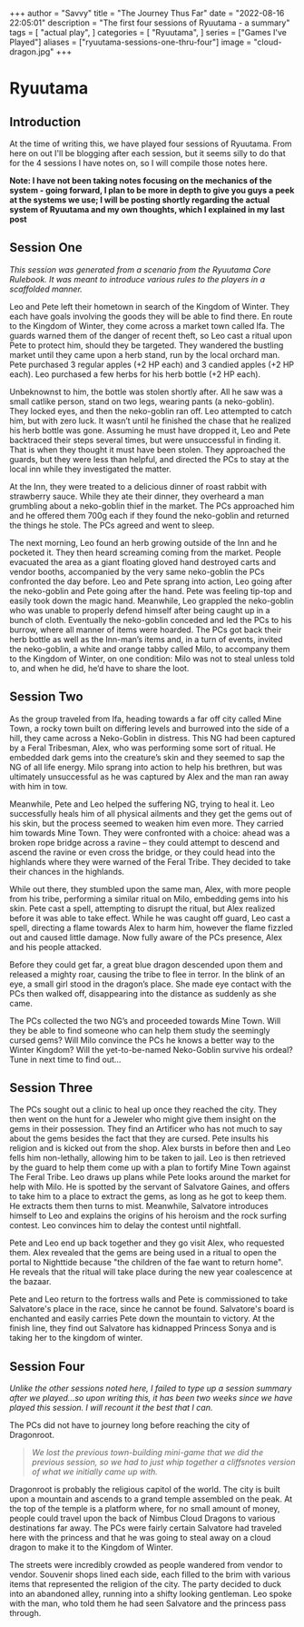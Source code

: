 +++
author = "Savvy"
title = "The Journey Thus Far"
date = "2022-08-16 22:05:01"
description = "The first four sessions of Ryuutama - a summary"
tags = [
    "actual play",
]
categories = [
    "Ryuutama",
]
series = ["Games I've Played"]
aliases = ["ryuutama-sessions-one-thru-four"]
image = "cloud-dragon.jpg"
+++

# Ryuutama
## Introduction
At the time of writing this, we have played four sessions of Ryuutama. From here on out I'll be blogging after each session, but it seems silly to do that for the 4 sessions I have notes on, so I will compile those notes here. 

**Note:  I have not been taking notes focusing on the mechanics of the system - going forward, I plan to be more in depth to give you guys a peek at the systems we use; I will be posting shortly regarding the actual system of Ryuutama and my own thoughts, which I explained in my last post**

## Session One
*This session was generated from a scenario from the Ryuutama Core Rulebook. It was meant to introduce various rules to the players in a scaffolded manner.*

Leo and Pete left their hometown in search of the Kingdom of Winter. They each have goals involving the goods they will be able to find there. En route to the Kingdom of Winter, they come across a market town called Ifa. The guards warned them of the danger of recent theft, so Leo cast a ritual upon Pete to protect him, should they be targeted. They wandered the bustling market until they came upon a herb stand, run by the local orchard man. Pete purchased 3 regular apples (+2 HP each) and 3 candied apples (+2 HP each). Leo purchased a few herbs for his herb bottle (+2 HP each).

Unbeknownst to him, the bottle was stolen shortly after. All he saw was a small catlike person, stand on two legs, wearing pants (a neko-goblin). They locked eyes, and then the neko-goblin ran off. Leo attempted to catch him, but with zero luck. It wasn’t until he finished the chase that he realized his herb bottle was gone. Assuming he must have dropped it, Leo and Pete backtraced their steps several times, but were unsuccessful in finding it. That is when they thought it must have been stolen. They approached the guards, but they were less than helpful, and directed the PCs to stay at the local inn while they investigated the matter.

At the Inn, they were treated to a delicious dinner of roast rabbit with strawberry sauce. While they ate their dinner, they overheard a man grumbling about a neko-goblin thief in the market. The PCs approached him and he offered them 700g each if they found the neko-goblin and returned the things he stole. The PCs agreed and went to sleep.

The next morning, Leo found an herb growing outside of the Inn and he pocketed it. They then heard screaming coming from the market. People evacuated the area as a giant floating gloved hand destroyed carts and vendor booths, accompanied by the very same neko-goblin the PCs confronted the day before. Leo and Pete sprang into action, Leo going after the neko-goblin and Pete going after the hand. Pete was feeling tip-top and easily took down the magic hand. Meanwhile, Leo grappled the neko-goblin who was unable to properly defend himself after being caught up in a bunch of cloth. Eventually the neko-goblin conceded and led the PCs to his burrow, where all manner of items were hoarded. The PCs got back their herb bottle as well as the Inn-man’s items and, in a turn of events, invited the neko-goblin, a white and orange tabby called Milo, to accompany them to the Kingdom of Winter, on one condition: Milo was not to steal unless told to, and when he did, he’d have to share the loot.

## Session Two
As the group traveled from Ifa, heading towards a far off city called Mine Town, a rocky town built on differing levels and burrowed into the side of a hill, they came across a Neko-Goblin in distress. This NG had been captured by a Feral Tribesman, Alex, who was performing some sort of ritual. He embedded dark gems into the creature’s skin and they seemed to sap the NG of all life energy. Milo sprang into action to help his brethren, but was ultimately unsuccessful as he was captured by Alex and the man ran away with him in tow.

Meanwhile, Pete and Leo helped the suffering NG, trying to heal it. Leo successfully heals him of all physical ailments and they get the gems out of his skin, but the process seemed to weaken him even more. They carried him towards Mine Town. They were confronted with a choice: ahead was a broken rope bridge across a ravine – they could attempt to descend and ascend the ravine or even cross the bridge, or they could head into the highlands where they were warned of the Feral Tribe. They decided to take their chances in the highlands.

While out there, they stumbled upon the same man, Alex, with more people from his tribe, performing a similar ritual on Milo, embedding gems into his skin. Pete cast a spell, attempting to disrupt the ritual, but Alex realized before it was able to take effect. While he was caught off guard, Leo cast a spell, directing a flame towards Alex to harm him, however the flame fizzled out and caused little damage. Now fully aware of the PCs presence, Alex and his people attacked.

Before they could get far, a great blue dragon descended upon them and released a mighty roar, causing the tribe to flee in terror. In the blink of an eye, a small girl stood in the dragon’s place. She made eye contact with the PCs then walked off, disappearing into the distance as suddenly as she came.

The PCs collected the two NG’s and proceeded towards Mine Town. Will they be able to find someone who can help them study the seemingly cursed gems? Will Milo convince the PCs he knows a better way to the Winter Kingdom? Will the yet-to-be-named Neko-Goblin survive his ordeal? Tune in next time to find out…

## Session Three
The PCs sought out a clinic to heal up once they reached the city. They then went on the hunt for a Jeweler who might give them insight on the gems in their possession. They find an Artificer who has not much to say about the gems besides the fact that they are cursed. Pete insults his religion and is kicked out from the shop. Alex bursts in before then and Leo fells him non-lethally, allowing him to be taken to jail. Leo is then retrieved by the guard to help them come up with a plan to fortify Mine Town against The Feral Tribe. Leo draws up plans while Pete looks around the market for help with Milo. He is spotted by the servant of Salvatore Gaines, and offers to take him to a place to extract the gems, as long as he got to keep them. He extracts them then turns to mist. Meanwhile, Salvatore introduces himself to Leo and explains the origins of his heroism and the rock surfing contest. Leo convinces him to delay the contest until nightfall.

Pete and Leo end up back together and they go visit Alex, who requested them. Alex revealed that the gems are being used in a ritual to open the portal to Nighttide because "the children of the fae want to return home". He reveals that the ritual will take place during the new year coalescence at the bazaar.

Pete and Leo return to the fortress walls and Pete is commissioned to take Salvatore's place in the race, since he cannot be found. Salvatore's board is enchanted and easily carries Pete down the mountain to victory. At the finish line, they find out Salvatore has kidnapped Princess Sonya and is taking her to the kingdom of winter.

## Session Four
*Unlike the other sessions noted here, I failed to type up a session summary after we played...so upon writing this, it has been two weeks since we have played this session. I will recount it the best that I can.*

The PCs did not have to journey long before reaching the city of Dragonroot. 

>*We lost the previous town-building mini-game that we did the previous session, so we had to just whip together a cliffsnotes version of what we initially came up with.*

Dragonroot is probably the religious capitol of the world. The city is built upon a mountain and ascends to a grand temple assembled on the peak. At the top of the temple is a platform where, for no small amount of money, people could travel upon the back of Nimbus Cloud Dragons to various destinations far away. The PCs were fairly certain Salvatore had traveled here with the princess and that he was going to steal away on a cloud dragon to make it to the Kingdom of Winter.

The streets were incredibly crowded as people wandered from vendor to vendor. Souvenir shops lined each side, each filled to the brim with various items that represented the religion of the city. The party decided to duck into an abandoned alley, running into a shifty looking gentleman. Leo spoke with the man, who told them he had seen Salvatore and the princess pass through. 